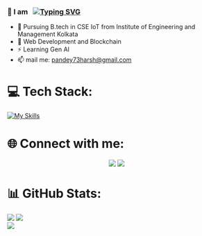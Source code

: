 ### 👋 I am &nbsp; [![Typing SVG](https://readme-typing-svg.demolab.com?font=Poppins&weight=700&size=38&pause=1000&color=03F7C3&multiline=true&random=false&width=435&height=44&lines=HARSH+PANDEY)](https://git.io/typing-svg)
- 🌱 Pursuing B.tech in CSE IoT from Institute of Engineering and Management Kolkata
- 🔭 Web Development and Blockchain
- ⚡ Learning Gen AI
- 📫 mail me: pandey73harsh@gmail.com

# 💻 Tech Stack:
[![My Skills](https://skillicons.dev/icons?i=js,html,css,nextjs,nodejs,react,redux,tailwind,ts,vscode,c,cpp,figma,git,ps)](https://skillicons.dev)

# 🌐 Connect with me: 
<p align="center"><a href="https://linkedin.com/in/harsh3dev"><img src="https://skillicons.dev/icons?i=linkedin" /></a> <a href="https://x.com/harsh3dev"><img src="https://skillicons.dev/icons?i=twitter" /></a> </p>


# 📊 GitHub Stats:
![](https://github-readme-stats.vercel.app/api?username=harshpandey73&theme=blue-green&hide_border=false&include_all_commits=true&count_private=true)
![](https://github-readme-stats.vercel.app/api/top-langs/?username=harshpandey73&theme=blue-green&hide_border=false&include_all_commits=true&count_private=true) <br/>
![](https://github-readme-streak-stats.herokuapp.com/?user=harshpandey73&theme=blue-green&hide_border=false)


<!-- Proudly created with GPRM ( https://gprm.itsvg.in ) -->
